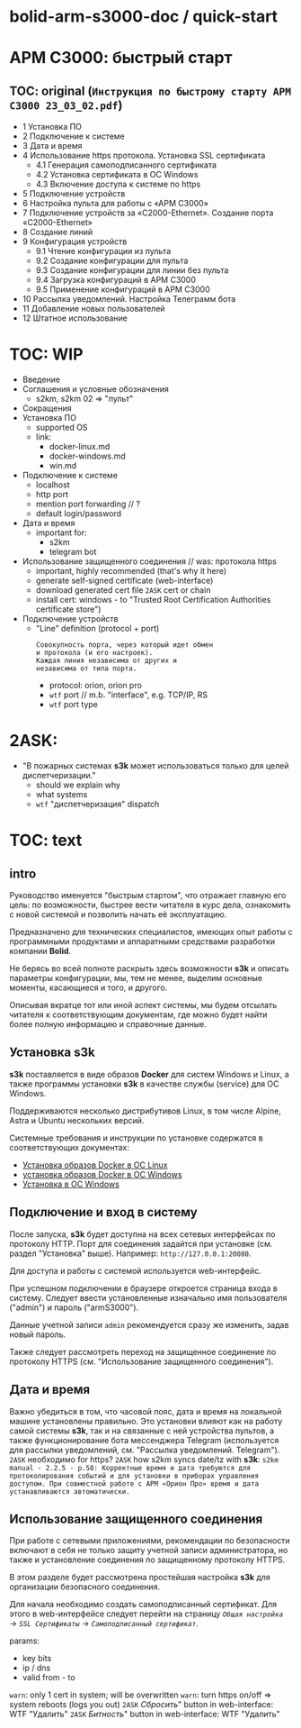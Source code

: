 # bolid-arm-s3000-doc / quick-start

# АРМ С3000: быстрый старт



## TOC: original (`Инструкция по быстрому старту АРМ С3000 23_03_02.pdf`)

- 1 Установка ПО
- 2 Подключение к системе
- 3 Дата и время
- 4 Использование https протокола. Установка SSL сертификата
  - 4.1 Генерация самоподписанного сертификата
  - 4.2 Установка сертификата в ОС Windows
  - 4.3 Включение доступа к системе по https
- 5 Подключение устройств
- 6 Настройка пульта для работы с «АРМ С3000»
- 7 Подключение устройств за «С2000-Ethernet». Создание порта «С2000-Ethernet»
- 8 Создание линий
- 9 Конфигурация устройств
  - 9.1 Чтение конфигурации из пульта
  - 9.2 Создание конфигурации для пульта
  - 9.3 Создание конфигурации для линии без пульта
  - 9.4 Загрузка конфигураций в АРМ С3000
  - 9.5 Применение конфигураций в АРМ С3000
- 10 Рассылка уведомлений. Настройка Телеграмм бота
- 11 Добавление новых пользователей
- 12 Штатное использование


# TOC: WIP

- Введение
- Соглашения и условные обозначения
  - s2km, s2km 02 => "пульт"
- Сокращения
- Установка ПО
  - supported OS
  - link:
    - docker-linux.md
    - docker-windows.md
    - win.md
- Подключение к системе
  - localhost
  - http port
  - mention port forwarding // ?
  - default login/password
- Дата и время
  - important for:
    - s2km
    - telegram bot
- Использование защищенного соединения // was: протокола https
  - important, highly recommended (that's why it here)
  - generate self-signed certificate (web-interface)
  - download generated cert file `2ASK` cert or chain
  - install cert: windows - to "Trusted Root Certification
                               Authorities certificate store")
- Подключение устройств
  - "Line" definition (protocol + port)
    ```
    Совокупность порта, через который идет обмен
    и протокола (и его настроек).
    Каждая линия независима от других и
    независима от типа порта.
    ```
    - protocol: orion, orion pro
    - `wtf` port // m.b. "interface", e.g. TCP/IP, RS
    - `wtf` port type



# 2ASK:
- "В пожарных системах **s3k** может использоваться
   только для целей диспетчеризации."
  - should we explain why
  - what systems
  - `wtf` "диспетчеризация" dispatch



# TOC: text

## intro

Руководство именуется "быстрым стартом", что отражает главную
его цель: по возможности, быстрее вести читателя в курс дела,
ознакомить с новой системой и позволить начать её эксплуатацию.

Предназначено для технических специалистов, имеющих опыт работы
с программными продуктами и аппаратными средствами разработки
компании **Bolid**.

Не берясь во всей полноте раскрыть здесь возможности **s3k** и
описать параметры конфигурации, мы, тем не менее,
выделим основные моменты, касающиеся и того, и другого.

Описывая вкратце тот или иной аспект системы, мы будем
отсылать читателя к соответствующим документам, где
можно будет найти более полную информацию и справочные
данные.

## Установка **s3k**

**s3k** поставляется в виде образов **Docker** для систем
Windows и Linux, а также программы установки **s3k**
в качестве службы (service) для ОС Windows.

Поддерживаются несколько дистрибутивов Linux, в том числе
Alpine, Astra и Ubuntu нескольких версий.

Системные требования и инструкции по установке
содержатся в соответствующих документах:

- [Установка образов Docker в ОС Linux](docker-linux.md)
- [установка образов Docker в ОС Windows](docker-windows.md)
- [Установка в ОС Windows](win.md)

## Подключение и вход в систему

После запуска, **s3k** будет доступна на всех сетевых интерфейсах
по протоколу HTTP. Порт для соединения задайтся при установке
(см. раздел "Установка" выше). Например: `http://127.0.0.1:20080`.

Для доступа и работы с системой используется web-интерфейс.

При успешном подключении в браузере откроется страница входа
в систему. Следует ввести установленные изначально имя
пользователя ("admin") и пароль ("armS3000").

Данные учетной записи `admin` рекомендуется сразу же изменить,
задав новый пароль.

Также следует рассмотреть переход на защищенное соединение
по протоколу HTTPS (см. "Использование защищенного соединения").

## Дата и время

Важно убедиться в том, что часовой пояс, дата и время на
локальной машине установлены правильно.
Это установки влияют как на работу самой системы **s3k**,
так и на связанные с ней устройства пультов, а также
функционирование бота мессенджера Telegram (используется
для рассылки уведомлений, см. "Рассылка уведомлений. Telegram").
`2ASK` необходимо for https?
`2ASK` how s2km syncs date/tz with **s3k**:
    ```
    s2km manual - 2.2.5 - p.58:
    Корректные время и дата требуются для протоколирования событий
    и для установки в приборах управления доступом.
    При совместной работе с АРМ «Орион Про»
    время и дата устанавливаются автоматически.
    ```
## Использование защищенного соединения

При работе с сетевыми приложениями, рекомендации по безопасности
включают в себя не только защиту учетной записи администратора,
но также и установление соединения по защищенному протоколу HTTPS.

В этом разделе будет рассмотрена простейшая настройка
**s3k** для организации безопасного соединения.

Для начала необходимо создать самоподписанный сертификат.
Для этого в web-интерфейсе следует перейти на страницу
*`Общая настройка`* → *`SSL Сертификаты`* → *`Самоподписанный сертификат`*.

params:
- key bits
- ip / dns
- valid from - to


`warn`: only 1 cert in system; will be overwritten
`warn`: turn https on/off => system reboots (logs you out)
`2ASK` *Сбросить*" button in web-interface: WTF "Удалить"
`2ASK` *Битность*" button in web-interface: WTF "Удалить"

<!--
Существует несколько возможных вариантов установки.
Подробно
//В дистрибутив **s3k** входят образы **Docker** для систем
//В комплект поставки **s3k** входят образы **Docker** для систем
Windows и Linux, а также программа установки **s3k**
в качестве службы (service) для Windows.
Поддержиапются несколько дистрибутивов Linux

Предоставляется несколько дистрибутивов **s3k**:
для установки в качестве образа **Docker** на системах
Windows и Linux, а также в виде службы (service) для Windows.
-->

<!--
отсылая, где необходимо
и уместно
к соответствующим раздела руководства по эксплуатации
  и другим документам
-->

